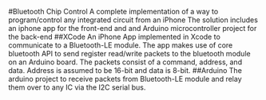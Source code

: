 #Bluetooth Chip Control 
A complete implementation of a way to program/control any integrated circuit from an iPhone
The solution includes an iphone app for the front-end and and Arduino microcontroller project for the back-end
##XCode
An iPhone App implemented in Xcode to communicate to a Bluetooth-LE module. The app makes use of core bluetooth API to send register read/write packets to the bluetooth module on an Arduino board. The packets consist of a command, address, and data. Address is assumed to be 16-bit and data is 8-bit.
##Arduino
The arduino project to receive packets from Bluetooth-LE module and relay them over to any IC via the I2C serial bus.
